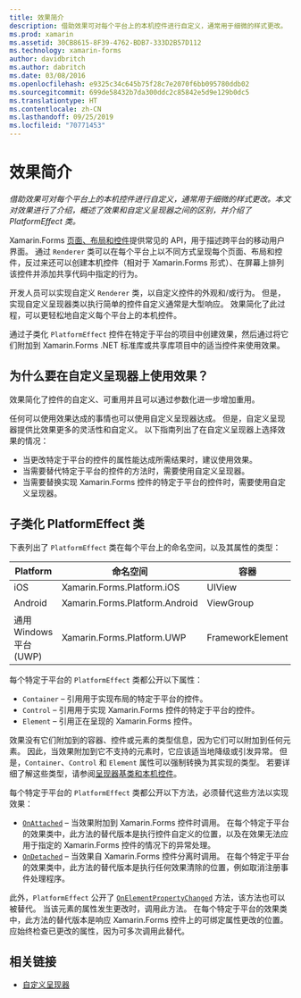 ```yaml
---
title: 效果简介
description: 借助效果可对每个平台上的本机控件进行自定义，通常用于细微的样式更改。 本文对效果进行了介绍，概述了效果和自定义呈现器之间的区别，并介绍了 PlatformEffect 类。
ms.prod: xamarin
ms.assetid: 30CB8615-8F39-4762-BDB7-333D2B57D112
ms.technology: xamarin-forms
author: davidbritch
ms.author: dabritch
ms.date: 03/08/2016
ms.openlocfilehash: e9325c34c645b75f28c7e2070f6bb095780ddb02
ms.sourcegitcommit: 699de58432b7da300ddc2c85842e5d9e129b0dc5
ms.translationtype: HT
ms.contentlocale: zh-CN
ms.lasthandoff: 09/25/2019
ms.locfileid: "70771453"
---
```

# <a name="introduction-to-effects"></a>效果简介

_借助效果可对每个平台上的本机控件进行自定义，通常用于细微的样式更改。本文对效果进行了介绍，概述了效果和自定义呈现器之间的区别，并介绍了 PlatformEffect 类。_

Xamarin.Forms [页面、布局和控件](~/xamarin-forms/user-interface/controls/index.md)提供常见的 API，用于描述跨平台的移动用户界面。 通过 `Renderer` 类可以在每个平台上以不同方式呈现每个页面、布局和控件，反过来还可以创建本机控件（相对于 Xamarin.Forms 形式）、在屏幕上排列该控件并添加共享代码中指定的行为。

开发人员可以实现自定义 `Renderer` 类，以自定义控件的外观和/或行为。 但是，实现自定义呈现器类以执行简单的控件自定义通常是大型响应。 效果简化了此过程，可以更轻松地自定义每个平台上的本机控件。

通过子类化 `PlatformEffect` 控件在特定于平台的项目中创建效果，然后通过将它们附加到 Xamarin.Forms .NET 标准库或共享库项目中的适当控件来使用效果。

## <a name="why-use-an-effect-over-a-custom-renderer"></a>为什么要在自定义呈现器上使用效果？

效果简化了控件的自定义、可重用并且可以通过参数化进一步增加重用。

任何可以使用效果达成的事情也可以使用自定义呈现器达成。 但是，自定义呈现器提供比效果更多的灵活性和自定义。 以下指南列出了在自定义呈现器上选择效果的情况：

- 当更改特定于平台的控件的属性能达成所需结果时，建议使用效果。
- 当需要替代特定于平台的控件的方法时，需要使用自定义呈现器。
- 当需要替换实现 Xamarin.Forms 控件的特定于平台的控件时，需要使用自定义呈现器。

## <a name="subclassing-the-platformeffect-class"></a>子类化 PlatformEffect 类

下表列出了 `PlatformEffect` 类在每个平台上的命名空间，以及其属性的类型：

|Platform|命名空间|容器|控件|
|--- |--- |--- |--- |
|iOS|Xamarin.Forms.Platform.iOS|UIView|UIView|
|Android|Xamarin.Forms.Platform.Android|ViewGroup|视图|
|通用 Windows 平台 (UWP)|Xamarin.Forms.Platform.UWP|FrameworkElement|FrameworkElement|

每个特定于平台的 `PlatformEffect` 类都公开以下属性：

- `Container` – 引用用于实现布局的特定于平台的控件。
- `Control` – 引用用于实现 Xamarin.Forms 控件的特定于平台的控件。
- `Element` – 引用正在呈现的 Xamarin.Forms 控件。

效果没有它们附加到的容器、控件或元素的类型信息，因为它们可以附加到任何元素。 因此，当效果附加到它不支持的元素时，它应该适当地降级或引发异常。 但是，`Container`、`Control` 和 `Element` 属性可以强制转换为其实现的类型。 若要详细了解这些类型，请参阅[呈现器基类和本机控件](~/xamarin-forms/app-fundamentals/custom-renderer/renderers.md)。

每个特定于平台的 `PlatformEffect` 类都公开以下方法，必须替代这些方法以实现效果：

- [`OnAttached`](xref:Xamarin.Forms.Effect.OnAttached) – 当效果附加到 Xamarin.Forms 控件时调用。 在每个特定于平台的效果类中，此方法的替代版本是执行控件自定义的位置，以及在效果无法应用于指定的 Xamarin.Forms 控件的情况下的异常处理。
- [`OnDetached`](xref:Xamarin.Forms.Effect.OnDetached) – 当效果自 Xamarin.Forms 控件分离时调用。 在每个特定于平台的效果类中，此方法的替代版本是执行任何效果清除的位置，例如取消注册事件处理程序。

此外，`PlatformEffect` 公开了 [`OnElementPropertyChanged`](xref:Xamarin.Forms.PlatformEffect`2.OnElementPropertyChanged(System.ComponentModel.PropertyChangedEventArgs)) 方法，该方法也可以被替代。 当该元素的属性发生更改时，调用此方法。 在每个特定于平台的效果类中，此方法的替代版本是响应 Xamarin.Forms 控件上的可绑定属性更改的位置。 应始终检查已更改的属性，因为可多次调用此替代。

## <a name="related-links"></a>相关链接

- [自定义呈现器](~/xamarin-forms/app-fundamentals/custom-renderer/index.md)
